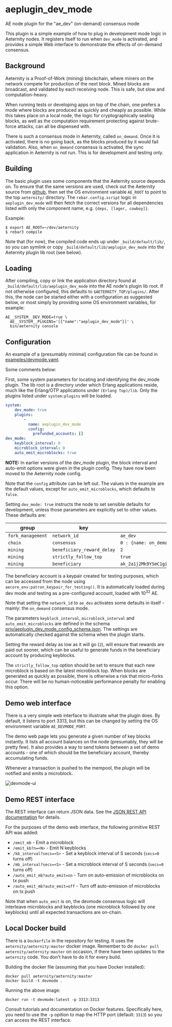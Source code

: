 # aeplugin_dev_mode
AE node plugin for the "ae_dev" (on-demand) consensus mode

This plugin is a simple example of how to plug in development mode logic
in Aeternity nodes. It registers itself to run when `dev_mode` is activated,
and provides a simple Web interface to demonstrate the effects of on-demand
consensus.

## Background

Aeternity is a Proof-of-Work (mining) blockchain, where miners on the network
compete for production of the next block. Mined blocks are broadcast, and
validated by each receiving node. This is safe, but slow and computation-heavy.

When running tests or developing apps on top of the chain, one prefers a mode
where blocks are produced as quickly and cheaply as possible. While this takes
place on a local node, the logic for cryptographically sealing blocks, as well
as the computation requirement protecting against brute-force attacks, can all
be dispensed with.

There is such a consensus mode in Aeternity, called `on_demand`. Once it is
activated, there is no going back, as the blocks produced by it would fail
validation. Also, when `on_demand` consensus is activated, the sync application
in Aeternity is not run. This is for development and testing only.

## Building

The basic plugin uses some components that the Aeternity source depends on.
To ensure that the same versions are used, check out the Aeternity source
from [github](https://github.com/aeternity/aeternity), then set the OS
environment variable `AE_ROOT` to point to the top `aeternity/` directory.
The `rebar.config.script` logic in `aeplugin_dev_mode` will then fetch
the correct versions for all dependencies listed with only the component
name, e.g. `{deps, [lager, cowboy]}`.

Example:
```
$ export AE_ROOT=~/dev/aeternity
$ rebar3 compile
```

Note that (for now), the compiled code ends up under `_build/default/lib/`,
so you can symlink or copy `_build/default/lib/aeplugin_dev_mode` into the
Aeternity plugin lib root (see below).

## Loading

After compiling, copy or link the application directory found at
`_build/default/lib/aeplugin_dev_mode` into the AE node's plugin lib
root. If not otherwise configured, this defaults to `$AETERNITY_TOP/plugins/`.
After this, the node can be started either with a configuration as suggested
below, or most simply by providing some OS environment variables, for example:

```
AE__SYSTEM__DEV_MODE=true \
  AE__SYSTEM__PLUGINS='[{"name":"aeplugin_dev_mode"}]' \
  bin/aeternity console
```

## Configuration

An example of a (presumably minimal) configuration file can be found in
[examples/devmode.yaml](examples/devmode.yaml).

Some comments below:

First, some system parameters for locating and identifying the dev_mode
plugin. The lib root is a directory under which Erlang applications reside,
much like the Erlang/OTP applications under `(Erlang Top)/lib`.
Only the plugins listed under `system:plugins` will be loaded.

```yaml
system:
    dev_mode: true
    plugins:
        -
          name: aeplugin_dev_mode
          config:
            prefunded_accounts: []
dev_mode:
    keyblock_interval: 0
    microblock_interval: 0
    auto_emit_microblocks: true
```

**NOTE:** In earlier versions of the dev_mode plugin, the block interval and auto-emit
options were given in the plugin config. They have now been moved to the Aeternity node
config.

Note that the `config` attribute can be left out. The values in the example
are the default values, except for `auto_emit_microblocks`, which defaults to `false`.

Setting `dev_mode: true` instructs the node to set sensible defaults for development,
unless those parameters are explicitly set to other values. These defaults are:

| group             | key                        | value                   |
|-------------------|----------------------------|-------------------------|
| `fork_management` | `network_id`               | `ae_dev`                |
| `chain`           | `consensus`                | `0 : {name: on_demand}` |
| `mining`          | `beneficiary_reward_delay` | `2`                     |
| `mining`          | `strictly_follow_top`      | `true`                  |
| `mining` | `beneficiary` | `ak_2a1j2Mk9YSmC1gioUq4PWRm3bsv887MbuRVwyv4KaUGoR1eiKi` |

The beneficiary account is a keypair created for testing purposes, which can be
accessed from the node using `aecore_env:patron_keypair_for_testing()`. It is
automatically loaded during dev mode and testing as a pre-configured account, loaded
with 10<sup>32</sup> AE.

Note that setting the `network_id` to `ae_dev` activates some defaults in itself -
mainly: the `on_demand` consensus mode.

The parameters `keyblock_interval`, `microblock_interval` and `auto_emit_microblocks`
are defined in the schema [priv/aeplugin_dev_mode_config_schema.json](priv/aeplugin_dev_mode_config_schema.json). The settings are automatically checked against the schema when the plugin starts.

Setting the reward delay as low as it will go (`2`), will ensure that rewards
are paid out sooner, which can be useful to generate funds in the beneficiary
account by producing keyblocks.

The `strictly_follow_top` option should be set to ensure that each new
microblock is based on the latest microblock top. When blocks are generated
as quickly as possible, there is otherwise a risk that micro-forks occur.
There will be no human-noticeable performance penalty for enabling this option.

## Demo web interface

There is a very simple web interface to illustrate what the plugin does.
By default, it listens to port 3313, but this can be changed by setting
the OS environment variable `AE_DEVMODE_PORT`.

The demo web page lets you generate a given number of key blocks instantly.
It lists all account balances on the node (presumably, they will be pretty few).
It also provides a way to send tokens between a set of demo accounts - one of
which should be the beneficiary account, thereby accumulating funds.

Whenever a transaction is pushed to the mempool, the plugin will be notified
and emits a microblock.

![devmode-ui](https://user-images.githubusercontent.com/160216/132554293-36d90780-af3b-4967-b39b-adc49f4f9bf3.png)

## Demo REST interface

The REST interface can return JSON data. See the [JSON REST API documentation](doc/json_api.md)
for details.

For the purposes of the demo web interface, the following primitive REST API was
added:

* `/emit_mb` - Emit a microblock
* `/emit_kb?n=<N>` - Emit N keyblocks
* `/kb_interval?secs=<S>` - Set a keyblock interval of S seconds (`secs=0` turns off)
* `/mb_interval?secs=<S>` - Set a microblock interval of S seconds (`secs=0` turns off)
* `/auto_emit_mb?auto_emit=on` - Turn on auto-emission of microblocks on tx push
* `/auto_emit_mb?auto_emit=off` - Turn off auto-emission of microblocks on tx push

Note that when `auto_emit` is on, the devmode consensus logic will interleave microblocks
and keyblocks (one microblock followed by one keyblocks) until all expected transactions
are on-chain.

## Local Docker build

There is a `Dockerfile` in the repository for testing. It uses the `aeternity/aeternity:master` 
docker image. Remember to do `docker pull aeternity/aeternity:master` on occasion, if there
have been updates to the `aeternity` code. You don't have to do it for every build.

Building the docker file (assuming that you have Docker installed):

```
docker pull aeternity/aeternity:master
docker build -t devmode .
```

Running the above image:

```
docker run -t devmode:latest -p 3313:3313
```

Consult tutorials and documentation on Docker features. Specifically here, you need to use the
`-p` opition to map the HTTP port (default: `3313`) so you can access the REST interface.
